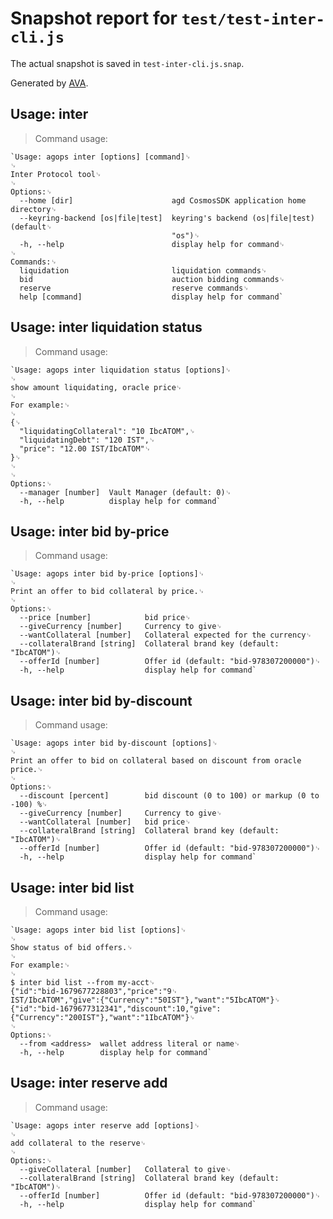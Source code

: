 # Snapshot report for `test/test-inter-cli.js`

The actual snapshot is saved in `test-inter-cli.js.snap`.

Generated by [AVA](https://avajs.dev).

## Usage: inter

> Command usage:

    `Usage: agops inter [options] [command]␊
    ␊
    Inter Protocol tool␊
    ␊
    Options:␊
      --home [dir]                      agd CosmosSDK application home directory␊
      --keyring-backend [os|file|test]  keyring's backend (os|file|test) (default␊
                                        "os")␊
      -h, --help                        display help for command␊
    ␊
    Commands:␊
      liquidation                       liquidation commands␊
      bid                               auction bidding commands␊
      reserve                           reserve commands␊
      help [command]                    display help for command`

## Usage: inter liquidation status

> Command usage:

    `Usage: agops inter liquidation status [options]␊
    ␊
    show amount liquidating, oracle price␊
    ␊
    For example:␊
    ␊
    {␊
      "liquidatingCollateral": "10 IbcATOM",␊
      "liquidatingDebt": "120 IST",␊
      "price": "12.00 IST/IbcATOM"␊
    }␊
    ␊
    ␊
    Options:␊
      --manager [number]  Vault Manager (default: 0)␊
      -h, --help          display help for command`

## Usage: inter bid by-price

> Command usage:

    `Usage: agops inter bid by-price [options]␊
    ␊
    Print an offer to bid collateral by price.␊
    ␊
    Options:␊
      --price [number]            bid price␊
      --giveCurrency [number]     Currency to give␊
      --wantCollateral [number]   Collateral expected for the currency␊
      --collateralBrand [string]  Collateral brand key (default: "IbcATOM")␊
      --offerId [number]          Offer id (default: "bid-978307200000")␊
      -h, --help                  display help for command`

## Usage: inter bid by-discount

> Command usage:

    `Usage: agops inter bid by-discount [options]␊
    ␊
    Print an offer to bid on collateral based on discount from oracle price.␊
    ␊
    Options:␊
      --discount [percent]        bid discount (0 to 100) or markup (0 to -100) %␊
      --giveCurrency [number]     Currency to give␊
      --wantCollateral [number]   bid price␊
      --collateralBrand [string]  Collateral brand key (default: "IbcATOM")␊
      --offerId [number]          Offer id (default: "bid-978307200000")␊
      -h, --help                  display help for command`

## Usage: inter bid list

> Command usage:

    `Usage: agops inter bid list [options]␊
    ␊
    Show status of bid offers.␊
    ␊
    For example:␊
    ␊
    $ inter bid list --from my-acct␊
    {"id":"bid-1679677228803","price":"9␊
    IST/IbcATOM","give":{"Currency":"50IST"},"want":"5IbcATOM"}␊
    {"id":"bid-1679677312341","discount":10,"give":{"Currency":"200IST"},"want":"1IbcATOM"}␊
    ␊
    Options:␊
      --from <address>  wallet address literal or name␊
      -h, --help        display help for command`

## Usage: inter reserve add

> Command usage:

    `Usage: agops inter reserve add [options]␊
    ␊
    add collateral to the reserve␊
    ␊
    Options:␊
      --giveCollateral [number]   Collateral to give␊
      --collateralBrand [string]  Collateral brand key (default: "IbcATOM")␊
      --offerId [number]          Offer id (default: "bid-978307200000")␊
      -h, --help                  display help for command`
